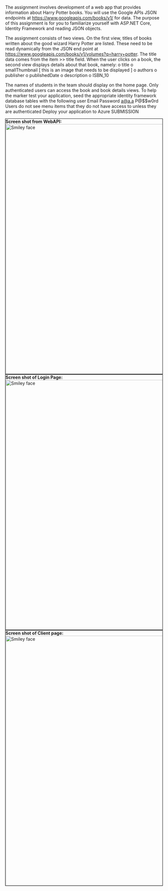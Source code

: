 The assignment involves development of a web app that provides information about Harry Potter books. You will use the Google APIs JSON endpoints at https://www.googleapis.com/books/v1/ for data.
The purpose of this assignment is for you to familiarize yourself with ASP.NET Core, Identity Framework and reading JSON objects.

The assignment consists of two views. On the first view, titles of books written about the good wizard Harry Potter are listed. These need to be read dynamically from the JSON end point at https://www.googleapis.com/books/v1/volumes?q=harry+potter. The title data comes from the item >> title field.
When the user clicks on a book, the second view displays details about that book, namely:
  o title
  o smallThumbnail [ this is an image that needs to be displayed ]
  o authors
  o publisher
  o publishedDate
  o description
  o ISBN_10

The names of students in the team should display on the home page.
Only authenticated users can access the book and book details views.
To help the marker test your application, seed the appropriate identity framework database tables with the following user Email Password a@a.a P@$$w0rd
Users do not see menu items that they do not have access to unless they are authenticated
Deploy your application to Azure SUBMISSION

<div style="border: 1px solid black">
<strong>Screen shot from WebAPI:</strong>
<img src="https://github.com/switch900/Comp3973_Assign_01/blob/master/BookApi.PNG" alt="Smiley face" width="800">
</div>

<div style="border: 1px solid black">
<strong>Screen shot of Login Page:</strong>
<img src="https://github.com/switch900/Comp3973_Assign_01/blob/master/LoginPage.PNG" alt="Smiley face" width="800">
</div>

<div style="border: 1px solid black">
<strong>Screen shot of Client page:</strong>
<img src="https://github.com/switch900/Comp3973_Assign_01/blob/master/BookClient.PNG" alt="Smiley face" width="800">
</div>
